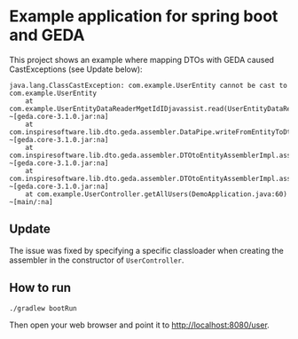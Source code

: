 # Example application for spring boot and GEDA

This project shows an example where mapping DTOs with GEDA caused CastExceptions (see Update below):

    java.lang.ClassCastException: com.example.UserEntity cannot be cast to com.example.UserEntity
        at com.example.UserEntityDataReaderMgetIdIDjavassist.read(UserEntityDataReaderMgetIdIDjavassist.java) ~[geda.core-3.1.0.jar:na]
        at com.inspiresoftware.lib.dto.geda.assembler.DataPipe.writeFromEntityToDto(DataPipe.java:144) ~[geda.core-3.1.0.jar:na]
        at com.inspiresoftware.lib.dto.geda.assembler.DTOtoEntityAssemblerImpl.assembleDto(DTOtoEntityAssemblerImpl.java:240) ~[geda.core-3.1.0.jar:na]
        at com.inspiresoftware.lib.dto.geda.assembler.DTOtoEntityAssemblerImpl.assembleDtos(DTOtoEntityAssemblerImpl.java:262) ~[geda.core-3.1.0.jar:na]
        at com.example.UserController.getAllUsers(DemoApplication.java:60) ~[main/:na]
        
## Update

The issue was fixed by specifying a specific classloader when creating the assembler in the constructor of 
`UserController`.
 
## How to run

    ./gradlew bootRun

Then open your web browser and point it to [http://localhost:8080/user](http://localhost:8080/user).
